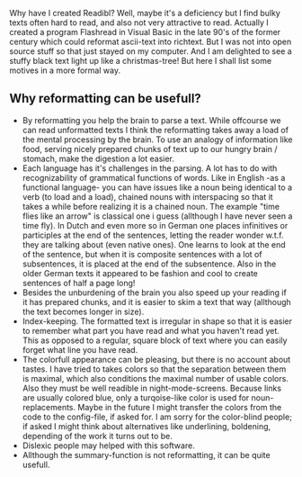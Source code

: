 Why have I created Readibl? Well, maybe it's a deficiency but I find bulky texts often hard to read, and also not very attractive to read. Actually I created a program Flashread in Visual Basic in the late 90's of the former century which could reformat ascii-text into richtext. But I was not into open source stuff so that just stayed on my computer. And I am delighted to see a stuffy black text light up like a christmas-tree! But here I shall list some motives in a more formal way.

## Why reformatting can be usefull?
* By reformatting you help the brain to parse a text. While offcourse we can read unformatted texts I think the reformatting takes away a load of the mental processing by the brain. To use an analogy of information like food, serving nicely prepared chunks of text up to our hungry brain / stomach, make the digestion a lot easier.
* Each language has it's challenges in the parsing. A lot has to do with recognizability of grammatical functions of words. Like in English -as a functional language- you can have issues like a noun being identical to a verb (to load and a load), chained nouns with interspacing so that it takes a while before realizing it is a chained noun. The example "time flies like an arrow" is classical one i guess (allthough I have never seen a time fly). In Dutch and even more so in German one places infinitives or participles at the end of the sentences, letting the reader wonder w.t.f. they are talking about (even native ones). One learns to look at the end of the sentence, but when it is composite sentences with a lot of subsentences, it is  placed at the end of the subsentence. Also in the older German texts it appeared to be fashion and cool to create sentences of half a page long!
* Besides the unburdening of the brain you also speed up your reading if it has prepared chunks, and it is easier to skim a text that way (allthough the text becomes longer in size).
* Index-keeping. The formatted text is irregular in shape so that it is easier to remember what part you have read and what you haven't read yet. This as opposed to a regular, square block of text where you can easily forget what line you have read.
* The colorfull appearance can be pleasing, but there is no account about tastes. I have tried to takes colors so that the separation between them is maximal, which also conditions the maximal number of usable colors. Also they must be well readible in night-mode-screens. Because links are usually colored blue, only a turqoise-like color is used for noun-replacements. Maybe in the future I might transfer the colors from the code to the config-file, if asked for. I am sorry for the color-blind people; if asked I might think about alternatives like underlining, boldening, depending of the work it turns out to be.
* Dislexic people may helped with this software.
* Allthough the summary-function is not reformatting, it can be quite usefull.
